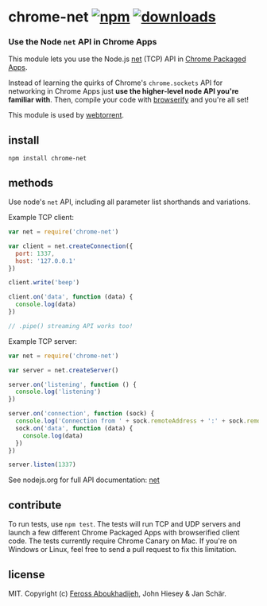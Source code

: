 # chrome-net [![npm](https://img.shields.io/npm/v/chrome-net.svg)](https://npmjs.org/package/chrome-net) [![downloads](https://img.shields.io/npm/dm/chrome-net.svg)](https://npmjs.org/package/chrome-net)

### Use the Node `net` API in Chrome Apps

This module lets you use the Node.js [net](http://nodejs.org/api/net.html) (TCP) API in [Chrome Packaged Apps](http://developer.chrome.com/apps/about_apps.html).

Instead of learning the quirks of Chrome's `chrome.sockets` API for networking in Chrome Apps just **use the higher-level node API you're familiar with**. Then, compile your code with [browserify](https://github.com/substack/node-browserify) and you're all set!

This module is used by [webtorrent](https://github.com/feross/webtorrent).

## install

```
npm install chrome-net
```

## methods

Use node's `net` API, including all parameter list shorthands and variations.

Example TCP client:

```js
var net = require('chrome-net')

var client = net.createConnection({
  port: 1337,
  host: '127.0.0.1'
})

client.write('beep')

client.on('data', function (data) {
  console.log(data)
})

// .pipe() streaming API works too!

```

Example TCP server:

```js
var net = require('chrome-net')

var server = net.createServer()

server.on('listening', function () {
  console.log('listening')
})

server.on('connection', function (sock) {
  console.log('Connection from ' + sock.remoteAddress + ':' + sock.remotePort)
  sock.on('data', function (data) {
    console.log(data)
  })
})

server.listen(1337)

```

See nodejs.org for full API documentation: [net](http://nodejs.org/api/net.html)

## contribute

To run tests, use `npm test`. The tests will run TCP and UDP servers and launch a few different Chrome Packaged Apps with browserified client code. The tests currently require Chrome Canary on Mac. If you're on Windows or Linux, feel free to send a pull request to fix this limitation.

## license

MIT. Copyright (c) [Feross Aboukhadijeh](http://feross.org), John Hiesey & Jan Schär.
